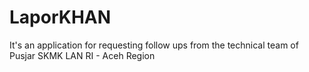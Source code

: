 # LaporKHAN
It's an application for requesting follow ups from the technical team of Pusjar SKMK LAN RI - Aceh Region
